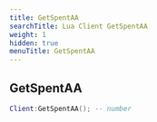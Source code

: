 ```yaml
---
title: GetSpentAA
searchTitle: Lua Client GetSpentAA
weight: 1
hidden: true
menuTitle: GetSpentAA
---
```

## GetSpentAA
```lua
Client:GetSpentAA(); -- number
```